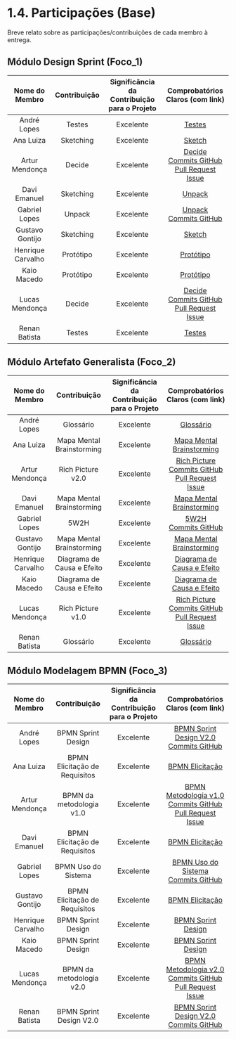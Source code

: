 # 1.4. Participações (Base)

Breve relato sobre as participações/contribuições de cada membro à entrega. 

## Módulo Design Sprint (Foco_1)

| Nome do Membro | Contribuição | Significância da Contribuição para o Projeto | Comprobatórios Claros (com link) |
|:--------------:|:------------:|:-------------------------------------------:|:--------------------------------:|
| André Lopes | Testes | Excelente | [Testes](https://github.com/UnBArqDsw2025-2-Turma02/2025.2_T02_G4_SustentabilidadeJ-_Entrega_01/blob/main/docs/Base/1.1.5.Testes.md)  |
| Ana Luiza | Sketching | Excelente | [Sketch](Base/1.2.1.Rich_picture.md) |
| Artur Mendonça | Decide  | Excelente | [Decide](Base/1.1.3.Decide.md)<br> [Commits GitHub](https://github.com/UnBArqDsw2025-2-Turma02/2025.2_T02_G4_SustentabilidadeJ-_Entrega_01/commit/10f2d9bb4b8a5ee7e52c6f4cb2ee40652ce0e9c0)<br> [Pull Request](https://github.com/UnBArqDsw2025-2-Turma02/2025.2_T02_G4_SustentabilidadeJ-_Entrega_01/pull/19)<br> [Issue](https://github.com/UnBArqDsw2025-2-Turma02/2025.2_T02_G4_SustentabilidadeJ-_Entrega_01/issues/5)|
| Davi Emanuel | Sketching | Excelente | [Unpack](Base/1.1.1.Unpack.md) |   
| Gabriel Lopes | Unpack | Excelente | [Unpack](Base/1.1.1.Unpack.md)<br> [Commits GitHub](https://github.com/UnBArqDsw2025-2-Turma02/2025.2_T02_G4_SustentabilidadeJ-_Entrega_01/commit/eb25241fe236d228e3cf5e34f998f2189d2a837b) |
| Gustavo Gontijo | Sketching | Excelente | [Sketch](Base/1.2.1.Rich_picture.md) |
| Henrique Carvalho | Protótipo | Excelente | [Protótipo](Base/1.1.4.Protótipo.md) |
| Kaio Macedo | Protótipo | Excelente | [Protótipo](Base/1.1.4.Protótipo.md) |
| Lucas Mendonça | Decide | Excelente | [Decide](Base/1.1.3.Decide.md)<br> [Commits GitHub](https://github.com/UnBArqDsw2025-2-Turma02/2025.2_T02_G4_SustentabilidadeJ-_Entrega_01/commit/c280d48373dbb58d744d3a81b4bafef33bb5393b) [Pull Request](https://github.com/UnBArqDsw2025-2-Turma02/2025.2_T02_G4_SustentabilidadeJ-_Entrega_01/pull/19) [Issue](https://github.com/UnBArqDsw2025-2-Turma02/2025.2_T02_G4_SustentabilidadeJ-_Entrega_01/issues/5) |
| Renan Batista | Testes | Excelente | [Testes](https://github.com/UnBArqDsw2025-2-Turma02/2025.2_T02_G4_SustentabilidadeJ-_Entrega_01/blob/main/docs/Base/1.1.5.Testes.md)  |

## Módulo Artefato Generalista (Foco_2)

| Nome do Membro | Contribuição | Significância da Contribuição para o Projeto | Comprobatórios Claros (com link) |
|:--------------:|:------------:|:-------------------------------------------:|:--------------------------------:|
| André Lopes | Glossário | Excelente | [Glossário](https://github.com/UnBArqDsw2025-2-Turma02/2025.2_T02_G4_SustentabilidadeJ-_Entrega_01/blob/main/docs/Base/1.2.5.Glossario.md)  |
| Ana Luiza | Mapa Mental<br>Brainstorming | Excelente | [Mapa Mental](Base/1.2.3.MapaMental.md)<br> [Brainstorming](Base/1.2.2.Brainstorming.md) |
| Artur Mendonça | Rich Picture v2.0  | Excelente | [Rich Picture](Base/1.2.1.Rich_picture)<br> [Commits GitHub](https://github.com/UnBArqDsw2025-2-Turma02/2025.2_T02_G4_SustentabilidadeJ-_Entrega_01/commit/71dbda927bc8afead1d83f9b50a9e3b125e16ce4)<br> [Pull Request](https://github.com/UnBArqDsw2025-2-Turma02/2025.2_T02_G4_SustentabilidadeJ-_Entrega_01/pull/16)<br> [Issue](https://github.com/UnBArqDsw2025-2-Turma02/2025.2_T02_G4_SustentabilidadeJ-_Entrega_01/issues/6) |
| Davi Emanuel | Mapa Mental<br>Brainstorming | Excelente | [Mapa Mental](Base/1.2.3.MapaMental.md)<br> [Brainstorming](Base/1.2.2.Brainstorming.md) |
| Gabriel Lopes | 5W2H | Excelente | [5W2H](Base/1.2.6.5W2H.md)<br> [Commits GitHub](https://github.com/UnBArqDsw2025-2-Turma02/2025.2_T02_G4_SustentabilidadeJ-_Entrega_01/commit/99ebed087fd48ad70263293ec0a96c72322e4b82) |
| Gustavo Gontijo | Mapa Mental<br>Brainstorming | Excelente | [Mapa Mental](Base/1.2.3.MapaMental.md)<br> [Brainstorming](Base/1.2.2.Brainstorming.md) |
| Henrique Carvalho | Diagrama de Causa e Efeito | Excelente | [Diagrama de Causa e Efeito](Base/1.2.4.DiagramaDeCausaeEfeito.md) |
| Kaio Macedo | Diagrama de Causa e Efeito  | Excelente | [Diagrama de Causa e Efeito](Base/1.2.4.DiagramaDeCausaeEfeito.md) |
| Lucas Mendonça | Rich Picture v1.0 | Excelente | [Rich Picture](Base/1.2.1.Rich_picture)<br> [Commits GitHub](https://github.com/UnBArqDsw2025-2-Turma02/2025.2_T02_G4_SustentabilidadeJ-_Entrega_01/commit/7c553ed623b870a5d982f831cbb65b5d222642af) [Pull Request](https://github.com/UnBArqDsw2025-2-Turma02/2025.2_T02_G4_SustentabilidadeJ-_Entrega_01/pull/12) [Issue](https://github.com/UnBArqDsw2025-2-Turma02/2025.2_T02_G4_SustentabilidadeJ-_Entrega_01/issues/6)|
| Renan Batista | Glossário | Excelente | [Glossário](https://github.com/UnBArqDsw2025-2-Turma02/2025.2_T02_G4_SustentabilidadeJ-_Entrega_01/blob/main/docs/Base/1.2.5.Glossario.md) |

## Módulo Modelagem BPMN (Foco_3)

| Nome do Membro | Contribuição | Significância da Contribuição para o Projeto | Comprobatórios Claros (com link) |
|:--------------:|:------------:|:-------------------------------------------:|:--------------------------------:|
| André Lopes | BPMN Sprint Design | Excelente |  [BPMN Sprint Design V2.0](Base/1.3.ModelagemBPMN.md) [Commits GitHub](https://github.com/UnBArqDsw2025-2-Turma02/2025.2_T02_G4_SustentabilidadeJ-_Entrega_01/commit/dadd593757be6b8e6ca21d03c71e4cbcc4e5e487)<br> |
| Ana Luiza | BPMN Elicitação de Requisitos | Excelente | [BPMN Elicitação](Base/1.3.ModelagemBPMN.md) |
| Artur Mendonça | BPMN da metodologia v1.0 | Excelente | [BPMN Metodologia v1.0](Base/1.3.ModelagemBPMN.md)<br> [Commits GitHub](https://github.com/UnBArqDsw2025-2-Turma02/2025.2_T02_G4_SustentabilidadeJ-_Entrega_01/commit/d1e76c30e522ec4d5d6f03de7c81d499328800f4)<br> [Pull Request](https://github.com/UnBArqDsw2025-2-Turma02/2025.2_T02_G4_SustentabilidadeJ-_Entrega_01/pull/8)<br> [Issue](https://github.com/UnBArqDsw2025-2-Turma02/2025.2_T02_G4_SustentabilidadeJ-_Entrega_01/issues/7) |
| Davi Emanuel | BPMN Elicitação de Requisitos | Excelente | [BPMN Elicitação](Base/1.3.ModelagemBPMN.md) |
| Gabriel Lopes | BPMN Uso do Sistema | Excelente | [BPMN Uso do Sistema](Base/1.3.ModelagemBPMN.md)<br> [Commits GitHub](https://github.com/UnBArqDsw2025-2-Turma02/2025.2_T02_G4_SustentabilidadeJ-_Entrega_01/commit/6558ca0a9cefe53064651047c1d7d0904bbeb191) |
| Gustavo Gontijo | BPMN Elicitação de Requisitos | Excelente | [BPMN Elicitação](Base/1.3.ModelagemBPMN.md) |
| Henrique Carvalho | BPMN Sprint Design | Excelente | [BPMN Sprint Design](Base/1.3.ModelagemBPMN.md) |
| Kaio Macedo | BPMN Sprint Design | Excelente | [BPMN Sprint Design](Base/1.3.ModelagemBPMN.md) |
| Lucas Mendonça | BPMN da metodologia v2.0 | Excelente | [BPMN Metodologia v2.0](Base/1.3.ModelagemBPMN.md)<br>  [Commits GitHub](https://github.com/UnBArqDsw2025-2-Turma02/2025.2_T02_G4_SustentabilidadeJ-_Entrega_01/commit/6944f66117731db9e5fb40cac4516a56a5cf5215) [Pull Request](https://github.com/UnBArqDsw2025-2-Turma02/2025.2_T02_G4_SustentabilidadeJ-_Entrega_01/pull/17) [Issue](https://github.com/UnBArqDsw2025-2-Turma02/2025.2_T02_G4_SustentabilidadeJ-_Entrega_01/issues/7) |
| Renan Batista | BPMN Sprint Design V2.0 | Excelente | [BPMN Sprint Design V2.0](Base/1.3.ModelagemBPMN.md) [Commits GitHub](https://github.com/UnBArqDsw2025-2-Turma02/2025.2_T02_G4_SustentabilidadeJ-_Entrega_01/commit/dadd593757be6b8e6ca21d03c71e4cbcc4e5e487)<br> |

